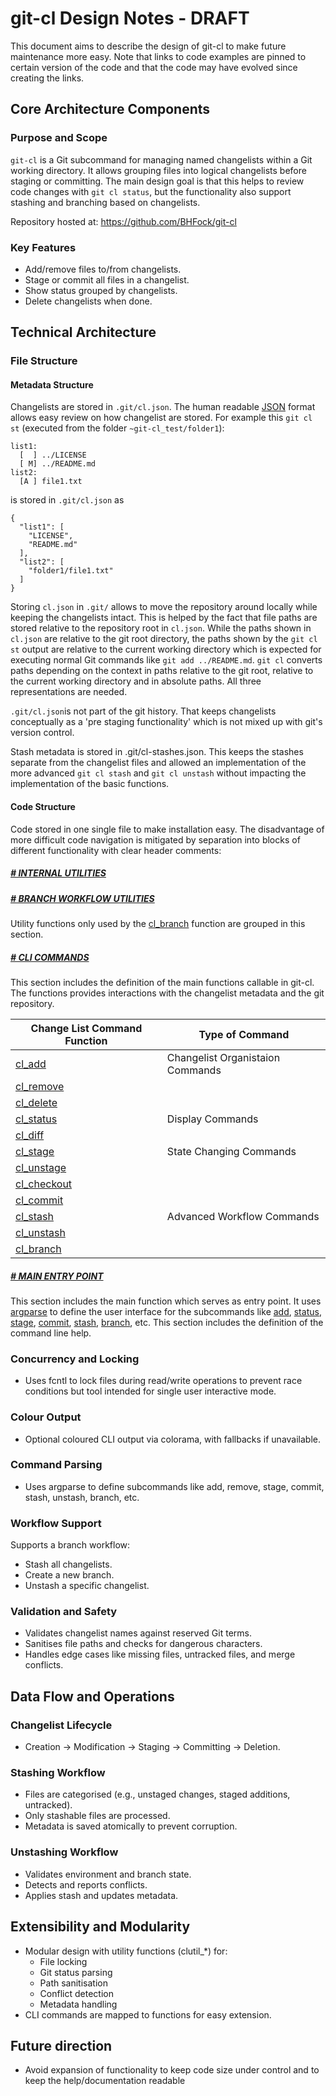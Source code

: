 # git-cl Design Notes - DRAFT

This document aims to describe the design of git-cl to make future maintenance more easy. Note that links to code examples are pinned to certain version of the code and that the code may have evolved since creating the links.

## Core Architecture Components

### Purpose and Scope

`git-cl` is a Git subcommand for managing named changelists within a Git working directory. It allows grouping files into logical changelists before staging or committing. The main design goal is that this helps to review code changes with `git cl status`, but the functionality also support stashing and branching based on changelists.
  
Repository hosted at: https://github.com/BHFock/git-cl

### Key Features

- Add/remove files to/from changelists.
- Stage or commit all files in a changelist.
- Show status grouped by changelists.
- Delete changelists when done.

## Technical Architecture

### File Structure

#### Metadata Structure

Changelists are stored in `.git/cl.json`. The human readable [JSON](https://en.wikipedia.org/wiki/JSON) format allows easy review on how changelist are stored. For example this `git cl st` (executed from the folder `~git-cl_test/folder1`): 

```
list1:
  [  ] ../LICENSE
  [ M] ../README.md
list2:
  [A ] file1.txt
```

is stored in `.git/cl.json` as 

```
{
  "list1": [
    "LICENSE",
    "README.md"
  ],
  "list2": [
    "folder1/file1.txt"
  ]
}
```

Storing `cl.json` in `.git/` allows to move the repository around locally while keeping the changelists intact. This is helped by the fact that file paths are stored relative to the repository root in `cl.json`. While the paths shown in `cl.json` are relative to the git root directory, the paths shown by the `git cl st` output are relative to the current working directory which is expected for executing normal Git commands like `git add ../README.md`. `git cl` converts paths depending on the context in paths relative to the git root, relative to the current working directory and in absolute paths. All three representations are needed.

`.git/cl.json`is not part of the git history. That keeps changelists conceptually as a 'pre staging functionality' which is not mixed up with git's version control.
  
Stash metadata is stored in .git/cl-stashes.json. This keeps the stashes separate from the changelist files and allowed an implementation of the more advanced `git cl stash` and `git cl unstash` without impacting the implementation of the basic functions. 

#### Code Structure

Code stored in one single file to make installation easy. The disadvantage of more difficult code navigation is mitigated by separation into blocks of different functionality with clear header comments:

##### [# INTERNAL UTILITIES](https://github.com/BHFock/git-cl/blob/0.3.4/git-cl#L90)

##### [# BRANCH WORKFLOW UTILITIES](https://github.com/BHFock/git-cl/blob/0.3.4/git-cl#L2048)

Utility functions only used by the [cl_branch](https://github.com/BHFock/git-cl/blob/29f16c54698048a6dbaf42d2e878654cc91a6ba6/git-cl#L2809) function are grouped in this section.  

##### [# CLI COMMANDS](https://github.com/BHFock/git-cl/blob/0.3.4/git-cl#L2146)

This section includes the definition of the main functions callable in git-cl. The functions provides interactions with the changelist metadata and the git repository.

| Change List Command Function                                            | Type of Command                  |
|-------------------------------------------------------------------------|----------------------------------|
| [cl_add](https://github.com/BHFock/git-cl/blob/0.3.4/git-cl#L2150)      | Changelist Organistaion Commands |
| [cl_remove](https://github.com/BHFock/git-cl/blob/0.3.4/git-cl#L2526)   |                                  |
| [cl_delete](https://github.com/BHFock/git-cl/blob/0.3.4/git-cl#L2559)   |                                  |
| [cl_status](https://github.com/BHFock/git-cl/blob/0.3.4/git-cl#L2318)   | Display Commands                 |
| [cl_diff](https://github.com/BHFock/git-cl/blob/0.3.4/git-cl#L2356)     |                                  |
| [cl_stage](https://github.com/BHFock/git-cl/blob/0.3.4/git-cl#L2206)    | State Changing Commands          |
|  [cl_unstage](https://github.com/BHFock/git-cl/blob/0.3.4/git-cl#L2258) |                                  |
| [cl_checkout](https://github.com/BHFock/git-cl/blob/0.3.4/git-cl#L2408) |                                  |
| [cl_commit](https://github.com/BHFock/git-cl/blob/0.3.4/git-cl#L2596)   |                                  |
| [cl_stash](https://github.com/BHFock/git-cl/blob/0.3.4/git-cl#L2655)    | Advanced Workflow Commands       |
| [cl_unstash](https://github.com/BHFock/git-cl/blob/0.3.4/git-cl#L2753)  |                                  |
| [cl_branch](https://github.com/BHFock/git-cl/blob/0.3.4/git-cl#L2809)   |                                  |

##### [# MAIN ENTRY POINT](https://github.com/BHFock/git-cl/blob/e0bd57f450762f752e13483c1d2ae383f5ba79e3/git-cl#L2921)

This section includes the main function which serves as entry point. It uses [argparse](https://docs.python.org/3/library/argparse.html) to define the user interface for the subcommands like [add](https://github.com/BHFock/git-cl/blob/29f16c54698048a6dbaf42d2e878654cc91a6ba6/git-cl#L2950), [status](https://github.com/BHFock/git-cl/blob/0.3.4/git-cl#L2992), [stage](https://github.com/BHFock/git-cl/blob/29f16c54698048a6dbaf42d2e878654cc91a6ba6/git-cl#L3056), [commit](https://github.com/BHFock/git-cl/blob/29f16c54698048a6dbaf42d2e878654cc91a6ba6/git-cl#L3093), [stash](https://github.com/BHFock/git-cl/blob/29f16c54698048a6dbaf42d2e878654cc91a6ba6/git-cl#L3119), [branch](https://github.com/BHFock/git-cl/blob/29f16c54698048a6dbaf42d2e878654cc91a6ba6/git-cl#L3162), etc. This section includes the definition of the command line help. 

### Concurrency and Locking

- Uses fcntl to lock files during read/write operations to prevent race conditions but tool intended for single user interactive mode.

### Colour Output

- Optional coloured CLI output via colorama, with fallbacks if unavailable.

### Command Parsing

- Uses argparse to define subcommands like add, remove, stage, commit, stash, unstash, branch, etc.

### Workflow Support

Supports a branch workflow:
- Stash all changelists.
- Create a new branch.
- Unstash a specific changelist.

### Validation and Safety

- Validates changelist names against reserved Git terms.
- Sanitises file paths and checks for dangerous characters.
- Handles edge cases like missing files, untracked files, and merge conflicts.

## Data Flow and Operations

### Changelist Lifecycle

- Creation → Modification → Staging → Committing → Deletion.

### Stashing Workflow

- Files are categorised (e.g., unstaged changes, staged additions, untracked).
- Only stashable files are processed.
- Metadata is saved atomically to prevent corruption.

### Unstashing Workflow

- Validates environment and branch state.
- Detects and reports conflicts.
- Applies stash and updates metadata.

## Extensibility and Modularity

- Modular design with utility functions (clutil_*) for:
  - File locking
  - Git status parsing
  - Path sanitisation
  - Conflict detection
  - Metadata handling
- CLI commands are mapped to functions for easy extension.

## Future direction

- Avoid expansion of functionality to keep code size under control and to keep the help/documentation readable

